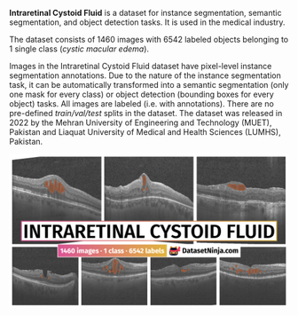 **Intraretinal Cystoid Fluid** is a dataset for instance segmentation, semantic segmentation, and object detection tasks. It is used in the medical industry. 

The dataset consists of 1460 images with 6542 labeled objects belonging to 1 single class (*cystic macular edema*).

Images in the Intraretinal Cystoid Fluid dataset have pixel-level instance segmentation annotations. Due to the nature of the instance segmentation task, it can be automatically transformed into a semantic segmentation (only one mask for every class) or object detection (bounding boxes for every object) tasks. All images are labeled (i.e. with annotations). There are no pre-defined <i>train/val/test</i> splits in the dataset. The dataset was released in 2022 by the Mehran University of Engineering and Technology (MUET), Pakistan and Liaquat University of Medical and Health Sciences (LUMHS), Pakistan.

<img src="https://github.com/dataset-ninja/intraretinal-cystoid-fluid/raw/main/visualizations/poster.png">
